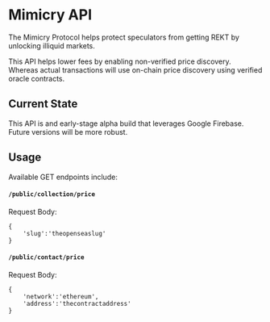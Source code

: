 # Mimicry API
The Mimicry Protocol helps protect speculators from getting REKT by unlocking illiquid markets.

This API helps lower fees by enabling non-verified price discovery. Whereas actual transactions will use on-chain price discovery using verified oracle contracts.

## Current State
This API is and early-stage alpha build that leverages Google Firebase. Future versions will be more robust.

## Usage
Available GET endpoints include:

#### `/public/collection/price`

Request Body:
```
{
    'slug':'theopenseaslug'
}
```

#### `/public/contact/price`

Request Body:
```
{
    'network':'ethereum',
    'address':'thecontractaddress'
}
```



